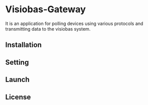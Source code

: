 # Visiobas-Gateway

It is an application for polling devices using various protocols and transmitting data to the visiobas system.

## Installation

## Setting

## Launch

## License